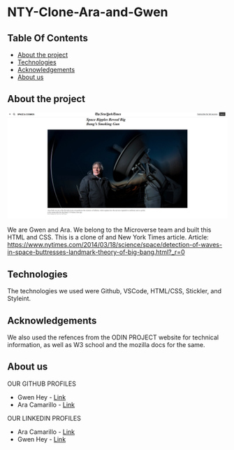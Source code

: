 # NTY-Clone-Ara-and-Gwen
## Table Of Contents

* [About the project](#about-the-project)
* [Technologies](#technologies)
* [Acknowledgements](#acknowledgements)
* [About us](#about-us)


## About the project

![Screenshot Image](images/screenshotNYTClone.png)

We are Gwen and Ara. We belong to the Microverse team and built this HTML and CSS. This is a clone of and New York Times article. Article: https://www.nytimes.com/2014/03/18/science/space/detection-of-waves-in-space-buttresses-landmark-theory-of-big-bang.html?_r=0

## Technologies
<!--Add more technologies HERE-->
The technologies we used were Github, VSCode, HTML/CSS, Stickler, and Styleint.

## Acknowledgements

<!--We used free icon packs downloaded from https://www.iconfinder.com/ for the images in our project page.-->
We also used the refences from the ODIN PROJECT website for technical information, as well as W3 school and the mozilla docs for the same.

## About us

OUR GITHUB PROFILES
* Gwen Hey - [Link](https://github.com/HeyItsGwen)
* Ara Camarillo - [Link](https://github.com/aracelicaes)

OUR LINKEDIN PROFILES
* Ara Camarillo - [Link](https://www.linkedin.com/in/ara-camarillo-7297799b/
)
* Gwen Hey - [Link](https://www.linkedin.com/in/gwen-hey-642109191/)
